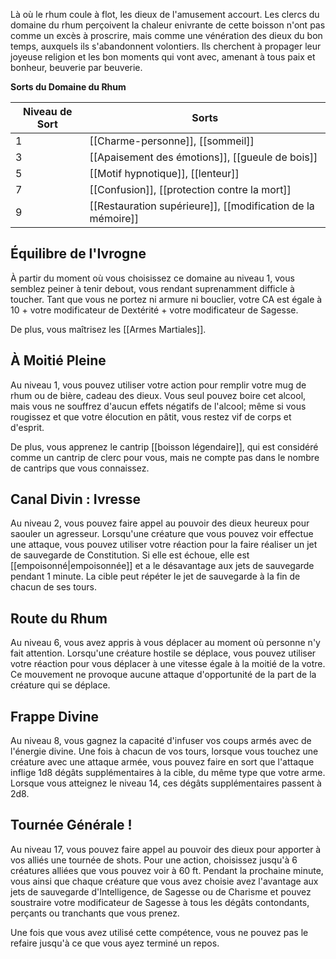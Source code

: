 Là où le rhum coule à flot, les dieux de l'amusement accourt. Les clercs du domaine du rhum perçoivent la chaleur enivrante de cette boisson n'ont pas comme un excès à proscrire, mais comme une vénération des dieux du bon temps, auxquels ils s'abandonnent volontiers. Ils cherchent à propager leur joyeuse religion et les bon moments qui vont avec, amenant à tous paix et bonheur, beuverie par beuverie.

**Sorts du Domaine du Rhum**

| Niveau de Sort | Sorts                                                       |
| -------------- | ----------------------------------------------------------- |
| 1              | [[Charme-personne]], [[sommeil]]                            |
| 3              | [[Apaisement des émotions]], [[gueule de bois]]             |
| 5              | [[Motif hypnotique]], [[lenteur]]                           |
| 7              | [[Confusion]], [[protection contre la mort]]                |
| 9              | [[Restauration supérieure]], [[modification de la mémoire]] |

## Équilibre de l'Ivrogne

À partir du moment où vous choisissez ce domaine au niveau 1, vous semblez peiner à tenir debout, vous rendant suprenamment difficle à toucher. Tant que vous ne portez ni armure ni bouclier, votre CA est égale à 10 + votre modificateur de Dextérité + votre modificateur de Sagesse.

De plus, vous maîtrisez les [[Armes Martiales]].

## À Moitié Pleine

Au niveau 1, vous pouvez utiliser votre action pour remplir votre mug de rhum ou de bière, cadeau des dieux. Vous seul pouvez boire cet alcool, mais vous ne souffrez d'aucun effets négatifs de l'alcool; même si vous rougissez et que votre élocution en pâtit, vous restez vif de corps et d'esprit.

De plus, vous apprenez le cantrip [[boisson légendaire]], qui est considéré comme un cantrip de clerc pour vous, mais ne compte pas dans le nombre de cantrips que vous connaissez.

## Canal Divin : Ivresse

Au niveau 2, vous pouvez faire appel au pouvoir des dieux heureux pour saouler un agresseur. Lorsqu'une créature que vous pouvez voir effectue une attaque, vous pouvez utiliser votre réaction pour la faire réaliser un jet de sauvegarde de Constitution. Si elle est échoue, elle est [[empoisonné|empoisonnée]] et a le désavantage aux jets de sauvegarde pendant 1 minute. La cible peut répéter le jet de sauvegarde à la fin de chacun de ses tours.

## Route du Rhum
Au niveau 6, vous avez appris à vous déplacer au moment où personne n'y fait attention. Lorsqu'une créature hostile se déplace, vous pouvez utiliser votre réaction pour vous déplacer à une vitesse égale à la moitié de la votre. Ce mouvement ne provoque aucune attaque d'opportunité de la part de la créature qui se déplace.

## Frappe Divine
Au niveau 8, vous gagnez la capacité d'infuser vos coups armés avec de l'énergie divine. Une fois à chacun de vos tours, lorsque vous touchez une créature avec une attaque armée, vous pouvez faire en sort que l'attaque inflige 1d8 dégâts supplémentaires à la cible, du même type que votre arme. Lorsque vous atteignez le niveau 14, ces dégâts supplémentaires passent à 2d8.

## Tournée Générale !
Au niveau 17, vous pouvez faire appel au pouvoir des dieux pour apporter à vos alliés une tournée de shots. Pour une action, choisissez jusqu'à 6 créatures alliées que vous pouvez voir à 60 ft. Pendant la prochaine minute, vous ainsi que chaque créature que vous avez choisie avez l'avantage aux jets de sauvegarde d'Intelligence, de Sagesse ou de Charisme et pouvez soustraire votre modificateur de Sagesse à tous les dégâts contondants, perçants ou tranchants que vous prenez.

Une fois que vous avez utilisé cette compétence, vous ne pouvez pas le refaire jusqu'à ce que vous ayez terminé un repos.
